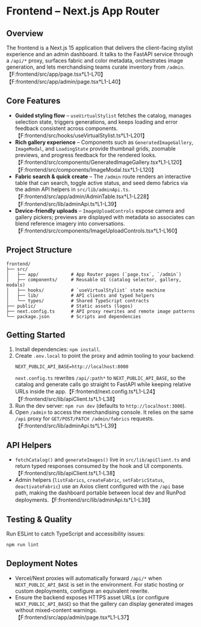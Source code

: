 # Frontend – Next.js App Router

## Overview
The frontend is a Next.js 15 application that delivers the client-facing stylist experience and an admin dashboard. It talks to the FastAPI service through a `/api/*` proxy, surfaces fabric and color metadata, orchestrates image generation, and lets merchandising teams curate inventory from `/admin`.【F:frontend/src/app/page.tsx†L1-L70】【F:frontend/src/app/admin/page.tsx†L1-L40】

## Core Features
- **Guided styling flow** – `useVirtualStylist` fetches the catalog, manages selection state, triggers generations, and keeps loading and error feedback consistent across components.【F:frontend/src/hooks/useVirtualStylist.ts†L1-L201】
- **Rich gallery experience** – Components such as `GeneratedImageGallery`, `ImageModal`, and `LoadingState` provide thumbnail grids, zoomable previews, and progress feedback for the rendered looks.【F:frontend/src/components/GeneratedImageGallery.tsx†L1-L120】【F:frontend/src/components/ImageModal.tsx†L1-L120】
- **Fabric search & quick create** – The `/admin` route renders an interactive table that can search, toggle active status, and seed demo fabrics via the admin API helpers in `src/lib/adminApi.ts`.【F:frontend/src/app/admin/AdminTable.tsx†L1-L228】【F:frontend/src/lib/adminApi.ts†L1-L39】
- **Device-friendly uploads** – `ImageUploadControls` expose camera and gallery pickers; previews are displayed with metadata so associates can blend reference imagery into conversations.【F:frontend/src/components/ImageUploadControls.tsx†L1-L160】

## Project Structure
```
frontend/
├── src/
│   ├── app/            # App Router pages (`page.tsx`, `/admin`)
│   ├── components/     # Reusable UI (catalog selector, gallery, modals)
│   ├── hooks/          # `useVirtualStylist` state machine
│   ├── lib/            # API clients and typed helpers
│   └── types/          # Shared TypeScript contracts
├── public/             # Static assets (logos)
├── next.config.ts      # API proxy rewrites and remote image patterns
└── package.json        # Scripts and dependencies
```

## Getting Started
1. Install dependencies: `npm install`.
2. Create `.env.local` to point the proxy and admin tooling to your backend:
   ```env
   NEXT_PUBLIC_API_BASE=http://localhost:8000
   ```
   `next.config.ts` rewrites `/api/:path*` to `NEXT_PUBLIC_API_BASE`, so the catalog and generate calls go straight to FastAPI while keeping relative URLs inside the app.【F:frontend/next.config.ts†L1-L24】【F:frontend/src/lib/apiClient.ts†L1-L38】
3. Run the dev server: `npm run dev` (defaults to `http://localhost:3000`).
4. Open `/admin` to access the merchandising console. It relies on the same `/api` proxy for `GET/POST/PATCH /admin/fabrics` requests.【F:frontend/src/lib/adminApi.ts†L1-L39】

## API Helpers
- `fetchCatalog()` and `generateImages()` live in `src/lib/apiClient.ts` and return typed responses consumed by the hook and UI components.【F:frontend/src/lib/apiClient.ts†L1-L38】
- Admin helpers (`listFabrics`, `createFabric`, `setFabricStatus`, `deactivateFabric`) use an Axios client configured with the `/api` base path, making the dashboard portable between local dev and RunPod deployments.【F:frontend/src/lib/adminApi.ts†L1-L39】

## Testing & Quality
Run ESLint to catch TypeScript and accessibility issues:
```bash
npm run lint
```

## Deployment Notes
- Vercel/Next proxies will automatically forward `/api/*` when `NEXT_PUBLIC_API_BASE` is set in the environment. For static hosting or custom deployments, configure an equivalent rewrite.
- Ensure the backend exposes HTTPS asset URLs (or configure `NEXT_PUBLIC_API_BASE`) so that the gallery can display generated images without mixed-content warnings.【F:frontend/src/app/admin/page.tsx†L1-L37】
